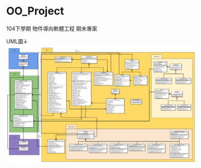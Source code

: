 # OO_Project
104下學期 物件導向軟體工程 期末專案

UML圖↓
![image](https://github.com/R-WEN/OO_Project/blob/master/OOSE_TeamWork.png)
